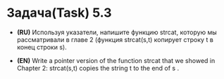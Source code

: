 # Задача(Task) 5.3

- **(RU)** Используя указатели, напишите функцию strcat, которую мы рассматривали в главе 2 (функция strcat(s,t) копирует строку t в конец строки s).


- **(EN)** Write a pointer version of the function strcat that we showed in Chapter 2: strcat(s,t) copies the string t to the end of s .